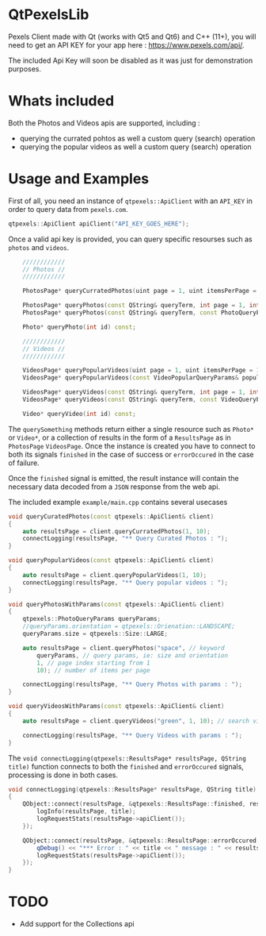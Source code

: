 # QtPexelsLib
Pexels Client made with Qt (works with Qt5 and Qt6) and C++ (11+), you will need to get an API KEY for your app here : https://www.pexels.com/api/.

The included Api Key will soon be disabled as it was just for demonstration purposes.

# Whats included
Both the Photos and Videos apis are supported, including :
  * querying the currated pohtos as well a custom query (search) operation
  * querying the popular videos as well a custom query (search) operation

# Usage and Examples

First of all, you need an instance of `qtpexels::ApiClient` with an `API_KEY` in order to query data from `pexels.com`.
```c++
qtpexels::ApiClient apiClient("API_KEY_GOES_HERE");
```
Once a valid api key is provided, you can query specific resourses such as `photos` and `videos`.

```c++
    ////////////
    // Photos //
    ////////////

    PhotosPage* queryCurratedPhotos(uint page = 1, uint itemsPerPage = 15) const;

    PhotosPage* queryPhotos(const QString& queryTerm, int page = 1, int itemsPerPage = 15) const;
    PhotosPage* queryPhotos(const QString& queryTerm, const PhotoQueryParams& queryParams, int page = 1, int itemsPerPage = 15) const;

    Photo* queryPhoto(int id) const;

    ////////////
    // Videos //
    ////////////

    VideosPage* queryPopularVideos(uint page = 1, uint itemsPerPage = 15) const;
    VideosPage* queryPopularVideos(const VideoPopularQueryParams& popularQueryParams, uint page = 1, uint itemsPerPage = 15) const;

    VideosPage* queryVideos(const QString& queryTerm, int page = 1, int itemsPerPage = 15) const;
    VideosPage* queryVideos(const QString& queryTerm, const VideoQueryParams& queryParams, int page = 1, int itemsPerPage = 15) const;

    Video* queryVideo(int id) const;
```

The `querySomething` methods return either a single resource such as `Photo*` or `Video*`, or a collection of results in the form of a `ResultsPage` as in `PhotosPage`  `VideosPage`. Once the instance is created you have to connect to both its signals `finished` in the case of success or `errorOccured` in the case of failure.

Once the `finished` signal is emitted, the result instance will contain the necessary data decoded from a `JSON` response from the web api.

The included example `example/main.cpp` contains several usecases

```c++
void queryCuratedPhotos(const qtpexels::ApiClient& client)
{
    auto resultsPage = client.queryCurratedPhotos(1, 10);
    connectLogging(resultsPage, "** Query Curated Photos : ");
}

void queryPopularVideos(const qtpexels::ApiClient& client)
{
    auto resultsPage = client.queryPopularVideos(1, 10);
    connectLogging(resultsPage, "** Query popular videos : ");
}

void queryPhotosWithParams(const qtpexels::ApiClient& client)
{
    qtpexels::PhotoQueryParams queryParams;
    //queryParams.orientation = qtpexels::Orienation::LANDSCAPE;
    queryParams.size = qtpexels::Size::LARGE;

    auto resultsPage = client.queryPhotos("space", // keyword
        queryParams, // query params, ie: size and orientation
        1, // page index starting from 1
        10); // number of items per page

    connectLogging(resultsPage, "** Query Photos with params : ");
}

void queryVideosWithParams(const qtpexels::ApiClient& client)
{
    auto resultsPage = client.queryVideos("green", 1, 10); // search videos with the "green" keyword

    connectLogging(resultsPage, "** Query Videos with params : ");
}
```
The `void connectLogging(qtpexels::ResultsPage* resultsPage, QString title)` function connects to both the `finished` and `errorOccured` signals, processing is done in both cases.

```c++
void connectLogging(qtpexels::ResultsPage* resultsPage, QString title)
{
    QObject::connect(resultsPage, &qtpexels::ResultsPage::finished, resultsPage, [=]() {
        logInfo(resultsPage, title);
        logRequestStats(resultsPage->apiClient());
    });

    QObject::connect(resultsPage, &qtpexels::ResultsPage::errorOccured, resultsPage, [=]() {
        qDebug() << "*** Error : " << title << " message : " << resultsPage->error();
        logRequestStats(resultsPage->apiClient());
    });
}
```

# TODO
  * Add support for the Collections api
